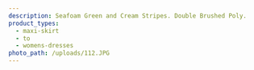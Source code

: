 ```yaml
---
description: Seafoam Green and Cream Stripes. Double Brushed Poly.
product_types:
  - maxi-skirt
  - to
  - womens-dresses
photo_path: /uploads/112.JPG
---
```

